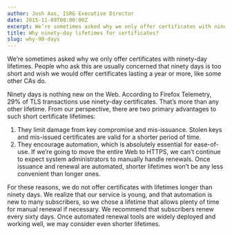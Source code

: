 ```yaml
---
author: Josh Aas, ISRG Executive Director
date: 2015-11-09T00:00:00Z
excerpt: We’re sometimes asked why we only offer certificates with ninety-day lifetimes. People asking this are usually concerned that this is too short and wish we would offer certificates lasting a year or more, like some other CAs do.
title: Why ninety-day lifetimes for certificates?
slug: why-90-days
---
```


We’re sometimes asked why we only offer certificates with ninety-day lifetimes. People who ask this are usually concerned that ninety days is too short and wish we would offer certificates lasting a year or more, like some other CAs do.

Ninety days is nothing new on the Web. According to Firefox Telemetry, 29% of TLS transactions use ninety-day certificates. That’s more than any other lifetime. From our perspective, there are two primary advantages to such short certificate lifetimes:

1. They limit damage from key compromise and mis-issuance. Stolen keys and mis-issued certificates are valid for a shorter period of time.
2. They encourage automation, which is absolutely essential for ease-of-use. If we’re going to move the entire Web to HTTPS, we can’t continue to expect system administrators to manually handle renewals. Once issuance and renewal are automated, shorter lifetimes won’t be any less convenient than longer ones.

For these reasons, we do not offer certificates with lifetimes longer than ninety days. We realize that our service is young, and that automation is new to many subscribers, so we chose a lifetime that allows plenty of time for manual renewal if necessary. We recommend that subscribers renew every sixty days. Once automated renewal tools are widely deployed and working well, we may consider even shorter lifetimes.